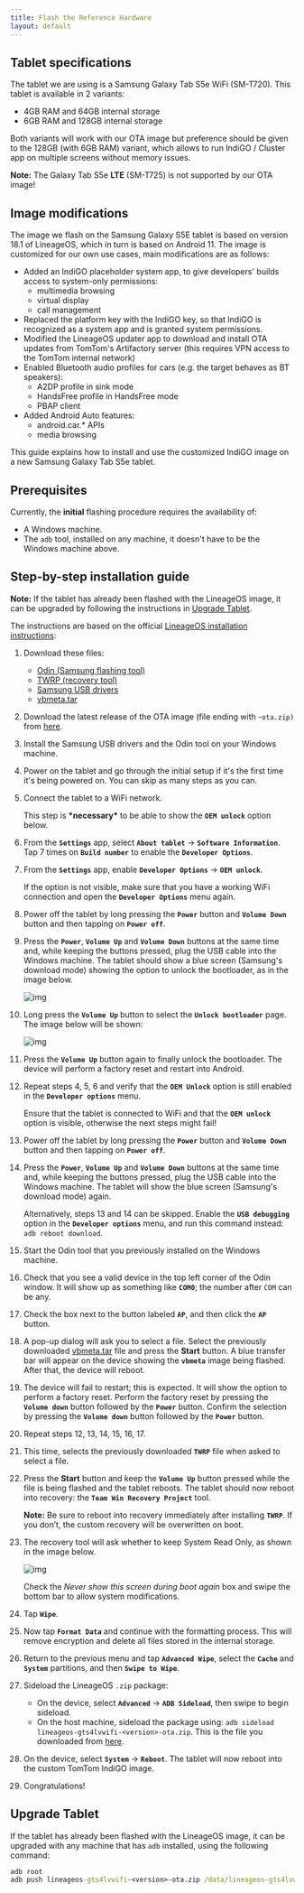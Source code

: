 ```yaml
---
title: Flash the Reference Hardware
layout: default
---
```


## Tablet specifications

The tablet we are using is a Samsung Galaxy Tab S5e WiFi (SM-T720).
This tablet is available in 2 variants:

- 4GB RAM and 64GB internal storage
- 6GB RAM and 128GB internal storage

Both variants will work with our OTA image but preference should be given to the 128GB (with 6GB RAM)
variant, which allows to run IndiGO / Cluster app on multiple screens without memory issues.

__Note:__
The Galaxy Tab S5e __LTE__ (SM-T725) is not supported by our OTA image!

## Image modifications

The image we flash on the Samsung Galaxy S5E tablet is based on version 18.1 of LineageOS, which
in turn is based on Android 11.
The image is customized for our own use cases, main modifications are as follows:

- Added an IndiGO placeholder system app, to give developers' builds access to system-only
permissions:
  - multimedia browsing
  - virtual display
  - call management
- Replaced the platform key with the IndiGO key, so that IndiGO is recognized as a system app and
is granted system permissions.
- Modified the LineageOS updater app to download and install OTA updates from TomTom's Artifactory
server (this requires VPN access to the TomTom internal network)
- Enabled Bluetooth audio profiles for cars (e.g. the target behaves as BT speakers):
  - A2DP profile in sink mode
  - HandsFree profile in HandsFree mode
  - PBAP client
- Added Android Auto features:
  - android.car.* APIs
  - media browsing

This guide explains how to install and use the customized IndiGO image on a new Samsung Galaxy Tab
S5e tablet.

## Prerequisites

Currently, the __initial__ flashing procedure requires the availability of:

- A Windows machine.
- The `adb` tool, installed on any machine, it doesn't have to be the Windows machine above.

## Step-by-step installation guide

__Note:__ If the tablet has already been flashed with the LineageOS image, it can be upgraded by
following the instructions in [Upgrade Tablet](#upgrade-tablet).

The instructions are based on the official
[LineageOS installation instructions](https://wiki.lineageos.org/devices/gts4lvwifi/install):

1. Download these files:

   - [Odin (Samsung flashing tool)](https://androidfilehost.com/?fid=4349826312261712202)
   - [TWRP (recovery tool)](https://eu.dl.twrp.me/gts4lv/)
   - [Samsung USB drivers](https://developer.samsung.com/mobile/file/4d05badf-eaea-4095-af16-3aabfad74760)
   - [vbmeta.tar](https://eu.dl.twrp.me/gts4lv/)

2. Download the latest release of the OTA image (file ending with -`ota.zip)` from
   [here](https://repo.tomtom.com/#browse/browse:ivi:com%2Ftomtom%2Fivi%2Flineageos-gts4lvwifi).

3. Install the Samsung USB drivers and the Odin tool on your Windows machine.

4. Power on the tablet and go through the initial setup if it's the first time it's being powered
   on. You can skip as many steps as you can.

5. Connect the tablet to a WiFi network.

   This step is __\*necessary\*__ to be able to show the __`OEM unlock`__ option below.

6. From the __`Settings`__ app, select __`About tablet`__ → __`Software Information`__. Tap 7 times
   on __`Build number`__ to enable the __`Developer Options`__.

7. From the __`Settings`__ app, enable __`Developer Options`__ → __`OEM unlock`__.

   If the option is not visible, make sure that you have a working WiFi connection and open the
   __`Developer Options`__ menu again.

8. Power off the tablet by long pressing the __`Power`__ button and 
   __`Volume Down`__ button and then tapping on __`Power off`__.

9. Press the __`Power`__, __`Volume Up`__ and __`Volume Down`__ buttons at the same time and,
   while keeping the buttons pressed, plug the USB cable into the Windows machine.
   The tablet should show a blue screen (Samsung's download mode) showing the option to unlock
   the bootloader, as in the image below.

   ![img](images/flash_hw_bootloader.png)

10. Long press the __`Volume Up`__ button to select the __`Unlock bootloader`__ page. The image
    below will be shown:

    ![img](images/flash_hw_unlock_bootloader.png)

11. Press the __`Volume Up`__ button again to finally unlock the bootloader. The device will
    perform a factory reset and restart into Android.

12. Repeat steps 4, 5, 6 and verify that the __`OEM Unlock`__ option is still enabled in the
    __`Developer options`__ menu.

    Ensure that the tablet is connected to WiFi and that the __`OEM unlock`__ option is visible,
    otherwise the next steps might fail!

13. Power off the tablet by long pressing the __`Power`__ button
    and __`Volume Down`__ button and then tapping on __`Power off`__.

14. Press the __`Power`__, __`Volume Up`__ and __`Volume Down`__ buttons at the same time and,
    while keeping the buttons pressed, plug the USB cable into the Windows machine.
    The tablet will show the blue screen (Samsung's download mode) again.

    Alternatively, steps 13 and 14 can be skipped. Enable the __`USB debugging`__ option in the
    __`Developer options`__ menu, and run this command instead: `adb reboot download`.

15. Start the Odin tool that you previously installed on the Windows machine.

16. Check that you see a valid device in the top left corner of the Odin window. It will show up
    as something like __`COM0`__; the number after `COM` can be any.

17. Check the box next to the button labeled __`AP`__, and then click the __`AP`__ button.

18. A pop-up dialog will ask you to select a file. Select the previously downloaded
    [vbmeta.tar](https://eu.dl.twrp.me/gts4lv/) file and press the __Start__ button.
    A blue transfer bar will appear on the device showing the __`vbmeta`__ image being flashed.
    After that, the device will reboot.

19. The device will fail to restart; this is expected. It will show the option to perform a factory
    reset. Perform the factory reset by pressing the __`Volume down`__ button followed by the
    __`Power`__ button.
    Confirm the selection by pressing the __`Volume down`__ button followed by the __`Power`__
    button.

20. Repeat steps 12, 13, 14, 15, 16, 17.

21. This time, selects the previously downloaded __`TWRP`__ file when asked to select a file.

22. Press the __Start__ button and keep the __`Volume Up`__  button pressed while the file is
    being flashed and the tablet reboots.
    The tablet should now reboot into recovery: the __`Team Win Recovery Project`__ tool.

    __Note:__ Be sure to reboot into recovery immediately after installing __`TWRP`__. If you
    don’t, the custom recovery will be overwritten on boot.

23. The recovery tool will ask whether to keep System Read Only, as shown in the image below.

    ![img](images/flash_hw_system_readonly.png)

    Check the _Never show this screen during boot again_ box and swipe the bottom bar to allow
    system modifications.

24. Tap __`Wipe`__.

25. Now tap __`Format Data`__ and continue with the formatting process. This will remove
    encryption and delete all files stored in the internal storage.

26. Return to the previous menu and tap __`Advanced Wipe`__, select the __`Cache`__ and
    __`System`__ partitions, and then __`Swipe to Wipe`__.

27. Sideload the LineageOS `.zip` package:

    - On the device, select __`Advanced`__ → __`ADB Sideload`__, then swipe to begin sideload.
    - On the host machine, sideload the package using:
      `adb sideload lineageos-gts4lvwifi-<version>-ota.zip`. This is the file you downloaded from
      [here](https://repo.tomtom.com/#browse/browse:ivi:com%2Ftomtom%2Fivi%2Flineageos-gts4lvwifi).

28. On the device, select __`System`__ → __`Reboot`__. The tablet will now reboot into the custom
    TomTom IndiGO image.

29. Congratulations!

## Upgrade Tablet

If the tablet has already been flashed with the LineageOS image, it can be upgraded with any
machine that has `adb` installed, using the following command:

```cmd
adb root
adb push lineageos-gts4lvwifi-<version>-ota.zip /data/lineageos-gts4lvwifi-ota.zip && adb shell "echo --update_package=/data/lineageos-gts4lvwifi-ota.zip > /cache/recovery/command" && adb reboot recovery
```
